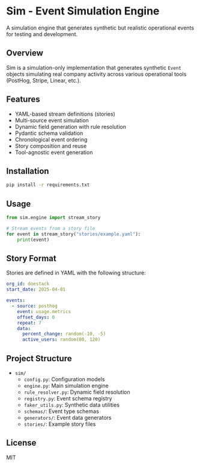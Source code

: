 # Sim - Event Simulation Engine

A simulation engine that generates synthetic but realistic operational events for testing and development.

## Overview

Sim is a simulation-only implementation that generates synthetic `Event` objects simulating real company activity across various operational tools (PostHog, Stripe, Linear, etc.).

## Features

- YAML-based stream definitions (stories)
- Multi-source event simulation
- Dynamic field generation with rule resolution
- Pydantic schema validation
- Chronological event ordering
- Story composition and reuse
- Tool-agnostic event generation

## Installation

```bash
pip install -r requirements.txt
```

## Usage

```python
from sim.engine import stream_story

# Stream events from a story file
for event in stream_story("stories/example.yaml"):
    print(event)
```

## Story Format

Stories are defined in YAML with the following structure:

```yaml
org_id: doestack
start_date: 2025-04-01

events:
  - source: posthog
    event: usage.metrics
    offset_days: 0
    repeat: 7
    data:
      percent_change: random(-10, -5)
      active_users: random(80, 120)
```

## Project Structure

- `sim/`
  - `config.py`: Configuration models
  - `engine.py`: Main simulation engine
  - `rule_resolver.py`: Dynamic field resolution
  - `registry.py`: Event schema registry
  - `faker_utils.py`: Synthetic data utilities
  - `schemas/`: Event type schemas
  - `generators/`: Event data generators
  - `stories/`: Example story files

## License

MIT
